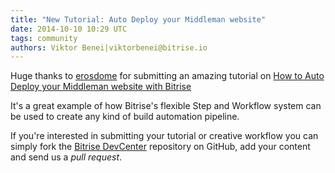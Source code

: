 ```yaml
---
title: "New Tutorial: Auto Deploy your Middleman website"
date: 2014-10-10 10:29 UTC
tags: community
authors: Viktor Benei|viktorbenei@bitrise.io
---
```


Huge thanks to [erosdome](https://github.com/erosdome) for submitting
an amazing tutorial on [How to Auto Deploy your Middleman website with Bitrise](http://devcenter.bitrise.io/tutorials/middleman-project.html)

It's a great example of how Bitrise's flexible Step and Workflow system can be
used to create any kind of build automation pipeline.

If you're interested in submitting your tutorial or creative workflow
you can simply fork the [Bitrise DevCenter](https://github.com/bitrise-io/devcenter)
repository on GitHub, add your content and send us a *pull request*.
